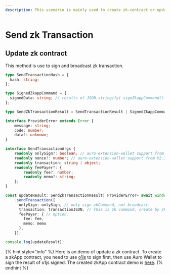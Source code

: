 ```yaml
---
description: This scenario is mainly used to create zk-contract or update zk-contracts.
---
```


# Send zk Transaction

## Update zk contract

This method is use to sign and broadcast zk transaction.

```typescript
type SendTransactionHash = {
  hash: string;
};

type SignedZkappCommand = {
  signedData: string; // results of JSON.stringify( signZkappCommand().data )
};

type SendZkTransactionResult = SendTransactionResult | SignedZkappCommand

interface ProviderError extends Error {
    message: string;
    code: number;
    data?: unknown;
}

interface SendTransactionArgs {
    readonly onlySign?: boolean; // auro-extension-wallet support from V2.2.16. 
    readonly nonce?: number; // auro-extension-wallet support from V2.3.0. 
    readonly transaction: string | object;
    readonly feePayer?: {
        readonly fee?: number;
        readonly memo?: string;
    };
}

const updateResult: SendZkTransactionResult| ProviderError= await window.mina?
    .sendTransaction({
      onlySign: onlySign, // only sign zkCommond, not broadcast.
      transaction: transactionJSON, // this is zk commond, create by zkApp.
      feePayer: { // option.
        fee: fee,
        memo: memo
      },
    });

console.log(updateResult);
```

{% hint style="info" %}
Here is an demo of update a zk contract. To create a zkApp contract, you need to use [o1js](https://www.npmjs.com/package/o1js) to sign first, then use Auro Wallet to sign the result of o1js signed. The created zkApp contract demo is [here](https://github.com/aurowallet/test-zkapp/blob/feature/zk/ui/src/components/HomeComponents/SignTransactionBox.tsx#L263).
{% endhint %}
